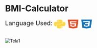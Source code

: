 ﻿# BMI-Calculator
 
<div style="display: inline_block">
<span style="font-size: 20px">Language Used:</span>
<img align="center" alt="Ryan-Python" height="30" width="40" src="https://raw.githubusercontent.com/devicons/devicon/master/icons/python/python-plain.svg">
<img align="center" alt="Ryan-Html" height="30" width="40" src="https://raw.githubusercontent.com/devicons/devicon/master/icons/html5/html5-plain.svg">
<img align="center" alt="Ryan-Css" height="30" width="40" src="https://raw.githubusercontent.com/devicons/devicon/master/icons/css3/css3-plain.svg">
</div><br>
 
 ![Tela1](https://user-images.githubusercontent.com/74057613/194567605-5f885031-966d-44db-a8d5-37eec6d56cdb.png)
